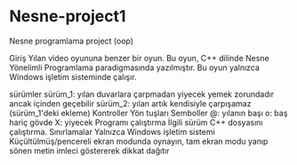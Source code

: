 # Nesne-project1
Nesne programlama project (oop)

Giriş
Yılan video oyununa benzer bir oyun.
Bu oyun, C++ dilinde Nesne Yönelimli Programlama paradigmasında yazılmıştır. Bu oyun yalnızca Windows işletim sisteminde çalışır.

sürümler
sürüm_1: yılan duvarlara çarpmadan yiyecek yemek zorundadır ancak içinden geçebilir
sürüm_2: yılan artık kendisiyle çarpışamaz (sürüm_1'deki ekleme)
Kontroller
Yön tuşları
Semboller
@: yılanın başı
o: baş hariç gövde
X: yiyecek
Programı çalıştırma
İlgili sürüm C++ dosyasını çalıştırma.
Sınırlamalar
Yalnızca Windows işletim sistemi
Küçültülmüş/pencereli ekran modunda oynayın, tam ekran modu yanıp sönen metin imleci göstererek dikkat dağıtır